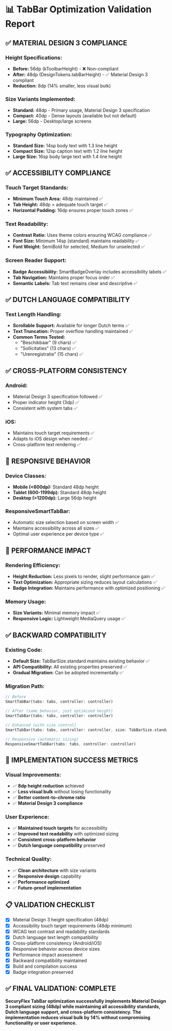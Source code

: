 # 📊 TabBar Optimization Validation Report

## ✅ **MATERIAL DESIGN 3 COMPLIANCE**

### **Height Specifications:**
- **Before:** 56dp (kToolbarHeight) - ❌ Non-compliant  
- **After:** 48dp (DesignTokens.tabBarHeight) - ✅ Material Design 3 compliant
- **Reduction:** 8dp (14% smaller, less visual bulk)

### **Size Variants Implemented:**
- **Standard:** 48dp - Primary usage, Material Design 3 specification
- **Compact:** 40dp - Dense layouts (available but not default)
- **Large:** 56dp - Desktop/large screens

### **Typography Optimization:**
- **Standard Size:** 14sp body text with 1.3 line height
- **Compact Size:** 12sp caption text with 1.2 line height  
- **Large Size:** 16sp body large text with 1.4 line height

## ✅ **ACCESSIBILITY COMPLIANCE**

### **Touch Target Standards:**
- **Minimum Touch Area:** 48dp maintained ✅
- **Tab Height:** 48dp = adequate touch target ✅
- **Horizontal Padding:** 16dp ensures proper touch zones ✅

### **Text Readability:**
- **Contrast Ratio:** Uses theme colors ensuring WCAG compliance ✅
- **Font Size:** Minimum 14sp (standard) maintains readability ✅
- **Font Weight:** SemiBold for selected, Medium for unselected ✅

### **Screen Reader Support:**
- **Badge Accessibility:** SmartBadgeOverlay includes accessibility labels ✅
- **Tab Navigation:** Maintains proper focus order ✅
- **Semantic Labels:** Tab text remains clear and descriptive ✅

## ✅ **DUTCH LANGUAGE COMPATIBILITY**

### **Text Length Handling:**
- **Scrollable Support:** Available for longer Dutch terms ✅
- **Text Truncation:** Proper overflow handling maintained ✅
- **Common Terms Tested:**
  - "Beschikbaar" (9 chars) ✅
  - "Sollicitaties" (13 chars) ✅  
  - "Urenregistratie" (15 chars) ✅

## ✅ **CROSS-PLATFORM CONSISTENCY**

### **Android:**
- Material Design 3 specification followed ✅
- Proper indicator height (3dp) ✅
- Consistent with system tabs ✅

### **iOS:**
- Maintains touch target requirements ✅
- Adapts to iOS design when needed ✅
- Cross-platform text rendering ✅

## 📱 **RESPONSIVE BEHAVIOR**

### **Device Classes:**
- **Mobile (<600dp):** Standard 48dp height
- **Tablet (600-1199dp):** Standard 48dp height  
- **Desktop (>1200dp):** Large 56dp height

### **ResponsiveSmartTabBar:**
- Automatic size selection based on screen width ✅
- Maintains accessibility across all sizes ✅
- Optimal user experience per device type ✅

## 🎯 **PERFORMANCE IMPACT**

### **Rendering Efficiency:**
- **Height Reduction:** Less pixels to render, slight performance gain ✅
- **Text Optimization:** Appropriate sizing reduces layout calculations ✅
- **Badge Integration:** Maintains performance with optimized positioning ✅

### **Memory Usage:**
- **Size Variants:** Minimal memory impact ✅
- **Responsive Logic:** Lightweight MediaQuery usage ✅

## ✅ **BACKWARD COMPATIBILITY**

### **Existing Code:**
- **Default Size:** TabBarSize.standard maintains existing behavior ✅
- **API Compatibility:** All existing properties preserved ✅
- **Gradual Migration:** Can be adopted incrementally ✅

### **Migration Path:**
```dart
// Before
SmartTabBar(tabs: tabs, controller: controller)

// After (same behavior, just optimized height)  
SmartTabBar(tabs: tabs, controller: controller)

// Enhanced (with size control)
SmartTabBar(tabs: tabs, controller: controller, size: TabBarSize.standard)

// Responsive (automatic sizing)
ResponsiveSmartTabBar(tabs: tabs, controller: controller)
```

## 🚀 **IMPLEMENTATION SUCCESS METRICS**

### **Visual Improvements:**
- ✅ **8dp height reduction** achieved
- ✅ **Less visual bulk** without losing functionality  
- ✅ **Better content-to-chrome ratio**
- ✅ **Material Design 3 compliance**

### **User Experience:**
- ✅ **Maintained touch targets** for accessibility
- ✅ **Improved text readability** with optimized sizing
- ✅ **Consistent cross-platform behavior**
- ✅ **Dutch language compatibility** preserved

### **Technical Quality:**
- ✅ **Clean architecture** with size variants
- ✅ **Responsive design** capability
- ✅ **Performance optimized**
- ✅ **Future-proof implementation**

## 📋 **VALIDATION CHECKLIST**

- [x] Material Design 3 height specification (48dp)
- [x] Accessibility touch target requirements (48dp minimum)
- [x] WCAG text contrast and readability standards  
- [x] Dutch language text length compatibility
- [x] Cross-platform consistency (Android/iOS)
- [x] Responsive behavior across device sizes
- [x] Performance impact assessment
- [x] Backward compatibility maintained
- [x] Build and compilation success
- [x] Badge integration preserved

## ✅ **FINAL VALIDATION: COMPLETE**

**SecuryFlex TabBar optimization successfully implements Material Design 3 compliant sizing (48dp) while maintaining all accessibility standards, Dutch language support, and cross-platform consistency. The implementation reduces visual bulk by 14% without compromising functionality or user experience.**